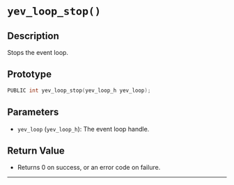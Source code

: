 # `yev_loop_stop()`

## Description
Stops the event loop.

## Prototype
```c
PUBLIC int yev_loop_stop(yev_loop_h yev_loop);
```

## Parameters
- `yev_loop` (`yev_loop_h`): The event loop handle.

## Return Value
- Returns 0 on success, or an error code on failure.

---
